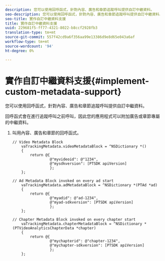 ```yaml
---
description: 您可以使用回呼函式，針對內容、廣告和章節追蹤呼叫提供自訂中繼資料。
seo-description: 您可以使用回呼函式，針對內容、廣告和章節追蹤呼叫提供自訂中繼資料。
seo-title: 實作自訂中繼資料支援
title: 實作自訂中繼資料支援
uuid: 229681f5-ff77-4321-8022-b8ccf2928fb3
translation-type: tm+mt
source-git-commit: 557f42cd9a6f356aa99e13386d9e8d65e043a6af
workflow-type: tm+mt
source-wordcount: '94'
ht-degree: 0%

---
```



# 實作自訂中繼資料支援{#implement-custom-metadata-support}

您可以使用回呼函式，針對內容、廣告和章節追蹤呼叫提供自訂中繼資料。

回呼函式會在進行追蹤呼叫之前呼叫，因此您的應用程式可以附加廣告或章節專屬的中繼資料。

1. 叫用內容、廣告和章節的回呼函式。

   ```
   // Video Metadata Block 
       vaTrackingMetadata.videoMetadataBlock = ^NSDictionary *() 
       { 
           return @{ 
                    @"myvideoid": @"1234", 
                    @"mysdkversion": [PTSDK apiVersion] 
                    }; 
       }; 
   
   // Ad Metadata Block invoked on every ad start 
       vaTrackingMetadata.adMetadataBlock = ^NSDictionary *(PTAd *ad) 
       { 
           return @{ 
                    @"myadid": @"ad-1234", 
                    @"myad-sdkversion": [PTSDK apiVersion] 
                    }; 
       }; 
   
   // Chapter Metadata Block invoked on every chapter start 
       vaTrackingMetadata.chapterMetadataBlock = ^NSDictionary *(PTVideoAnalyticsChapterData *chapter) 
       { 
           return @{ 
                    @"mychapterid": @"chapter-1234", 
                    @"mychapter-sdkversion": [PTSDK apiVersion] 
                    }; 
       };
   ```
